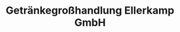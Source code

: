 ---
title: "Getränkegroßhandlung Ellerkamp GmbH"
url: /ahaus/getraenkegrosshandlung-ellerkamp-gmbh/
shop: Spirituosen
---